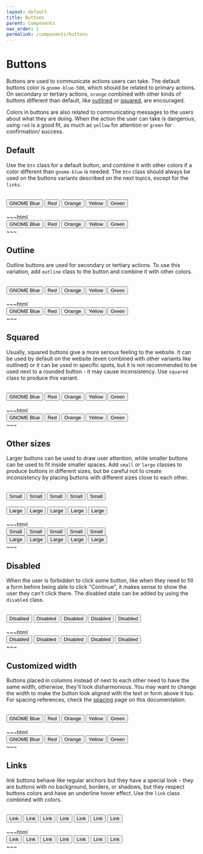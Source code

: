 ```yaml
---
layout: default
title: Buttons
parent: Components
nav_order: 1
permalink: /components/buttons
---
```


# Buttons

Buttons are used to communicate actions users can take. The default buttons color is `gnome-blue-500`, which should be related to primary actions. On secondary or tertiary actions, `orange` combined with other kinds of buttons different than default, like [outlined](#outline) or [squared](#squared), are encouraged.

Colors in buttons are also related to communicating messages to the users about what they are doing. When the action the user can take is dangerous, using `red` is a good fit, as much as `yellow` for attention or `green` for confirmation/ success.

## Default

Use the `btn` class for a default button, and combine it with other colors if a color different than `gnome-blue` is needed. The `btn` class should always be used on the buttons variants described on the next topics, except for the `links`.

<br>
<div class="container flex-grow">
    <button class="btn mr-2 my-2">GNOME Blue</button>
    <button class="btn red mr-2 my-2">Red</button>
    <button class="btn orange mr-2 my-2">Orange</button>
    <button class="btn yellow mr-2 my-2">Yellow</button>
    <button class="btn green my-2">Green</button>
</div>
<br>
~~~html
<div class="container flex-grow">
    <button class="btn mr-2 my-2">GNOME Blue</button>
    <button class="btn red mr-2 my-2">Red</button>
    <button class="btn orange mr-2 my-2">Orange</button>
    <button class="btn yellow mr-2 my-2">Yellow</button>
    <button class="btn green my-2">Green</button>
</div>
~~~

## Outline

Outline buttons are used for secondary or tertiary actions. To use this variation, add `outline` class to the button and combine it with other colors.

<br>
<div class="container flex-grow">
    <button class="btn outline mr-2 my-2">GNOME Blue</button>
    <button class="btn outline-red mr-2 my-2">Red</button>
    <button class="btn outline-orange mr-2 my-2">Orange</button>
    <button class="btn outline-yellow mr-2 my-2">Yellow</button>
    <button class="btn outline-green mr-2 my-2">Green</button>
</div>
<br>
~~~html
<div class="container flex-grow">
    <button class="btn outline mr-2 my-2">GNOME Blue</button>
    <button class="btn outline-red mr-2 my-2">Red</button>
    <button class="btn outline-orange mr-2 my-2">Orange</button>
    <button class="btn outline-yellow mr-2 my-2">Yellow</button>
    <button class="btn outline-green mr-2 my-2">Green</button>
</div>
~~~

## Squared

Usually, squared buttons give a more serious feeling to the website. It can be used by default on the website (even combined with other variants like outlined) or it can be used in specific spots, but it is not recommended to be used next to a rounded button - it may cause inconsistency. Use `squared` class to produce this variant.

<br>
<div class="container flex-grow">
    <button class="btn squared mr-2 my-2">GNOME Blue</button>
    <button class="btn red squared mr-2 my-2">Red</button>
    <button class="btn outline-orange squared mr-2 my-2">Orange</button>
    <button class="btn outline-yellow squared mr-2 my-2">Yellow</button>
    <button class="btn outline-green squared mr-2 my-2">Green</button>
</div>
<br>
~~~html
<div class="container flex-grow">
    <button class="btn squared mr-2 my-2">GNOME Blue</button>
    <button class="btn red squared mr-2 my-2">Red</button>
    <button class="btn outline-orange squared mr-2 my-2">Orange</button>
    <button class="btn outline-yellow squared mr-2 my-2">Yellow</button>
    <button class="btn outline-green squared mr-2 my-2">Green</button>
</div>
~~~

## Other sizes

Larger buttons can be used to draw user attention, while smaller buttons can be used to fit inside smaller spaces. Add `small` or `large` classes to produce buttons in different sizes, but be careful not to create inconsistency by placing buttons with different sizes close to each other.

<br>
<div class="container flex-grow">
    <button class="btn small mr-2 my-2">Small</button>
    <button class="btn red small mr-2 my-2">Small</button>
    <button class="btn outline-orange small squared mr-2 my-2">Small</button>
    <button class="btn outline-yellow small squared mr-2 my-2">Small</button>
    <button class="btn outline-green small mr-2 my-2">Small</button>
</div>
<br>
<div class="container flex-grow">
    <button class="btn large mr-2 my-2">Large</button>
    <button class="btn red large mr-2 my-2">Large</button>
    <button class="btn outline-orange large squared mr-2 my-2">Large</button>
    <button class="btn outline-yellow large squared mr-2 my-2">Large</button>
    <button class="btn outline-green large mr-2 my-2">Large</button>
</div>
<br>
~~~html
<div class="container flex-grow">
    <button class="btn small mr-2 my-2">Small</button>
    <button class="btn red small mr-2 my-2">Small</button>
    <button class="btn outline-orange small squared mr-2 my-2">Small</button>
    <button class="btn outline-yellow small squared mr-2 my-2">Small</button>
    <button class="btn outline-green small mr-2 my-2">Small</button>
</div>
<div class="container flex-grow">
    <button class="btn large mr-2 my-2">Large</button>
    <button class="btn red large mr-2 my-2">Large</button>
    <button class="btn outline-orange large squared mr-2 my-2">Large</button>
    <button class="btn outline-yellow large squared mr-2 my-2">Large</button>
    <button class="btn outline-green large mr-2 my-2">Large</button>
</div>
~~~

## Disabled

When the user is forbidden to click some button, like when they need to fill a form before being able to click "Continue", it makes sense to show the user they can't click there. The disabled state can be added by using the `disabled` class.

<br>
<div class="container flex-grow">
    <button class="btn disabled small mr-2 my-2">Disabled</button>
    <button class="btn disabled small mr-2 my-2">Disabled</button>
    <button class="btn disabled squared mr-2 my-2">Disabled</button>
    <button class="btn disabled large squared mr-2 my-2">Disabled</button>
    <button class="btn disabled large mr-2 my-2">Disabled</button>
</div>
<br>
~~~html
<div class="container flex-grow">
    <button class="btn disabled small mr-2 my-2">Disabled</button>
    <button class="btn disabled small mr-2 my-2">Disabled</button>
    <button class="btn disabled squared mr-2 my-2">Disabled</button>
    <button class="btn disabled large squared mr-2 my-2">Disabled</button>
    <button class="btn disabled large mr-2 my-2">Disabled</button>
</div>
~~~

## Customized width

Buttons placed in columns instead of next to each other need to have the same width, otherwise, they'll look disharmonious. You may want to change the width to make the button look aligned with the text or form above it too. For spacing references, check the [spacing](#spacing) page on this documentation.

<br>
<div class="container flex-grow">
    <div class="flex-col w-64 mx-auto">
        <button class="btn mr-2 my-2 w-full">GNOME Blue</button>
        <button class="btn red mr-2 my-2 w-full">Red</button>
        <button class="btn orange mr-2 my-2 w-full">Orange</button>
        <button class="btn yellow mr-2 my-2 w-full">Yellow</button>
        <button class="btn green my-2 w-full">Green</button>
    </div>
</div>
<br>
~~~html
<div class="container flex-grow">
    <div class="flex-col w-64 mx-auto">
        <button class="btn mr-2 my-2 w-full">GNOME Blue</button>
        <button class="btn red mr-2 my-2 w-full">Red</button>
        <button class="btn orange mr-2 my-2 w-full">Orange</button>
        <button class="btn yellow mr-2 my-2 w-full">Yellow</button>
        <button class="btn green my-2 w-full">Green</button>
    </div>
</div>
~~~

## Links

link buttons behave like regular anchors but they have a special look - they are buttons with no background, borders, or shadows, but they respect buttons colors and have an underline hover effect. Use the `link` class combined with colors.

<br>
<div class="container flex-grow">
    <button class="link mr-2 my-2">Link</button>
    <button class="link gnome-blue mr-2 my-2">Link</button>
    <button class="link red mr-2 my-2">Link</button>
    <button class="link orange mr-2 my-2">Link</button>
    <button class="link yellow mr-2 my-2">Link</button>
    <button class="link green mr-2 my-2">Link</button>
    <button class="link white mr-2 my-2">Link</button>
</div>
<br>
~~~html
<div class="container flex-grow">
    <button class="link mr-2 my-2">Link</button>
    <button class="link gnome-blue mr-2 my-2">Link</button>
    <button class="link red mr-2 my-2">Link</button>
    <button class="link orange mr-2 my-2">Link</button>
    <button class="link yellow mr-2 my-2">Link</button>
    <button class="link green mr-2 my-2">Link</button>
    <button class="link white mr-2 my-2">Link</button>
</div>
~~~